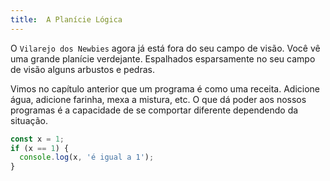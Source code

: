 ```yaml
---
title:  A Planície Lógica
---
```


<p class="plot">

O `Vilarejo dos Newbies` agora já está fora do seu campo de visão. Você vê
uma grande planície verdejante. Espalhados esparsamente no seu campo de visão
alguns arbustos e pedras.

</p>

Vimos no capítulo anterior que um programa é como uma receita. Adicione água,
adicione farinha, mexa a mistura, etc. O que dá poder aos nossos programas é
a capacidade de se comportar diferente dependendo da situação.

``` js  
const x = 1;
if (x == 1) {
  console.log(x, 'é igual a 1');
}
```
